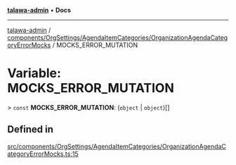 [**talawa-admin**](../../../../../README.md) • **Docs**

***

[talawa-admin](../../../../../modules.md) / [components/OrgSettings/AgendaItemCategories/OrganizationAgendaCategoryErrorMocks](../README.md) / MOCKS\_ERROR\_MUTATION

# Variable: MOCKS\_ERROR\_MUTATION

\> `const` **MOCKS\_ERROR\_MUTATION**: (`object` \| `object`)[]

## Defined in

[src/components/OrgSettings/AgendaItemCategories/OrganizationAgendaCategoryErrorMocks.ts:15](https://github.com/PalisadoesFoundation/talawa-admin/blob/6393648179f5fe59037f42564a6a7bc1ca4e7f9d/src/components/OrgSettings/AgendaItemCategories/OrganizationAgendaCategoryErrorMocks.ts#L15)
